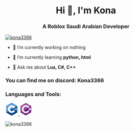 <h1 align="center">Hi 👋, I'm Kona</h1>
<h3 align="center">A Roblox Saudi Arabian Developer</h3>

<p align="left"> <a href="https://github.com/ryo-ma/github-profile-trophy"><img src="https://github-profile-trophy.vercel.app/?username=kona3366" alt="kona3366" /></a> </p>

- 🔭 I’m currently working on nothing

- 🌱 I’m currently learning **python, html**

- 💬 Ask me about **Lua, C#, C++**

<h3 align="left">You can find me on discord: Kona3366</h3>
<p align="left">
</p>

<h3 align="left">Languages and Tools:</h3>
<p align="left"> <a href="https://www.w3schools.com/cpp/" target="_blank" rel="noreferrer"> <img src="https://raw.githubusercontent.com/devicons/devicon/master/icons/cplusplus/cplusplus-original.svg" alt="cplusplus" width="40" height="40"/> </a> <a href="https://www.w3schools.com/cs/" target="_blank" rel="noreferrer"> <img src="https://raw.githubusercontent.com/devicons/devicon/master/icons/csharp/csharp-original.svg" alt="csharp" width="40" height="40"/> </a> </p>

<p><img align="center" src="https://github-readme-stats.vercel.app/api/top-langs?username=kona3366&show_icons=true&locale=en&layout=compact" alt="kona3366" /></p>
